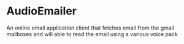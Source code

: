 # AudioEmailer

An online email application client that fetches email from the gmail mailboxes and will able to read the email using a various voice pack
